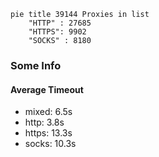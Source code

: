 
```mermaid
pie title 39144 Proxies in list
    "HTTP" : 27685
    "HTTPS": 9902
    "SOCKS" : 8180
```

### Some Info
#### Average Timeout

- mixed: 6.5s
- http: 3.8s
- https: 13.3s
- socks: 10.3s